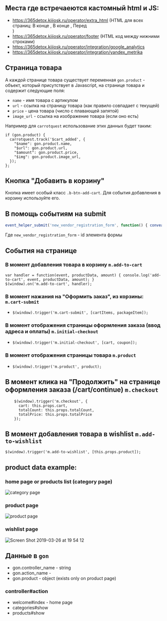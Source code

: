## Места где встречаеются кастомный html и JS:

* https://365detox.kiiiosk.ru/operator/extra_html (HTML для всех страниц: В конце <head>, В конце <body>, Перед <footer>)
* https://365detox.kiiiosk.ru/operator/footer (HTML код между нижними строками)
* https://365detox.kiiiosk.ru/operator/integration/google_analytics
* https://365detox.kiiiosk.ru/operator/integration/yandex_metrika

## Страница товара

А каждой странице товара существует переменная `gon.product` - объект, который присутствует в Javascript, на странице товара и содержит следующие поля:

* `name` - имя товара с артикулом
* `url` - ссылка на страницу товара (как правило совпадает с текущей)
* `price` - цена товара (число с плавающей запятой)
* `image_url` - ссылка на изображение товара (если оно есть)

Например для `carrotquest` использование этих данных будет таким:

```
if (gon.product) {
  carrotquest.track('$cart_added', {
    "$name": gon.product.name,
    "$url": gon.product.url,
    "$amount": gon.product.price,
    "$img": gon.product.image_url,
  });
};
```


## Кнопка "Добавить в корзину"

Кнопка имеет особый класс `.b-btn-add-cart`. Для события добавления в корзину используйте его.


## В помощь событиям на submit

```js
event_helper_submit('new_vendor_registration_form', function() { convead('event', 'submit_form'); }));
```

Где `new_vendor_registration_form` - id элемента формы


## События на странице

### В момент добавления товара в корзину `m.add-to-cart`

```
var handler = function(event, productData, amount) { console.log('add-to-cart', event, productData, amount); }
$(window).on('m.add-to-cart', handler);
```

### В момент нажания на "Оформить заказ", из корзины: `m.cart-submit`

* `$(window).trigger('m.cart-submit', [cartItems, packageItem]);`

### В момент отображения страницы оформления заказа (ввод адреса и оплаты) `m.initial-checkout`

* `$(window).trigger('m.initial-checkout', [cart, coupon]);`

### В момент отображения страницы товара `m.product`

* `$(window).trigger('m.product', product);`

## В момент клика на "Продолжить" на странице оформления заказа (/cart/continue) `m.checkout`

```
    $(window).trigger('m.checkout', {
      cart: this.props.cart,
      totalCount: this.props.totalCount,
      totalPrice: this.props.totalPrice
    });
```

## В момент добавления товара в wishlist `m.add-to-wishlist`

```
$(window).trigger('m.add-to-wishlist', [this.props.product]); 
```

## product data example:

### home page or products list (category page)

![category page](https://user-images.githubusercontent.com/31139/55017048-fd376980-5000-11e9-9ac5-1b01501a6dcc.png)

### product page

![product page](https://user-images.githubusercontent.com/31139/55017160-34a61600-5001-11e9-9de8-b9e42feb0717.png)

### wishlist page

![Screen Shot 2019-03-26 at 19 54 12](https://user-images.githubusercontent.com/31139/55017048-fd376980-5000-11e9-9ac5-1b01501a6dcc.png)

## Данные в `gon`

* gon.controller_name - string
* gon.action_name -
* gon.product - object (exists only on product page)

### controller#action

* welcome#index - home page
* categories#show
* products#show
